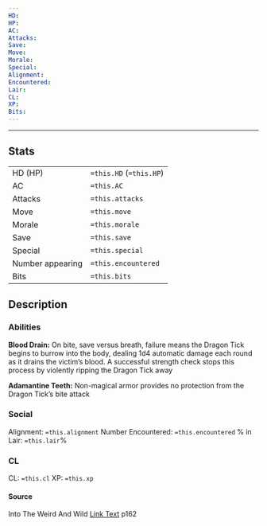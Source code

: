 ```yaml
---
HD:
HP:
AC: 
Attacks: 
Save: 
Move:
Morale: 
Special: 
Alignment: 
Encountered: 
Lair: 
CL: 
XP:
Bits:
---
```


___

## Stats

|                  |                         |
| ---------------- | ----------------------- |
| HD (HP)          | `=this.HD` (`=this.HP`) |
| AC               | `=this.AC`              |
| Attacks          | `=this.attacks`         |
| Move             | `=this.move`            |
| Morale           | `=this.morale`          |
| Save             | `=this.save`            |
| Special          | `=this.special`         |
| Number appearing | `=this.encountered`     |
| Bits             | `=this.bits`            | 


## Description

### Abilities
**Blood Drain:** On bite, save versus breath, failure means the Dragon Tick begins to burrow into the body, dealing 1d4 automatic damage each round as it drains the victim’s blood. A successful strength check stops this process by violently ripping the Dragon Tick away

**Adamantine Teeth:** Non-magical armor provides no protection from the Dragon Tick’s bite attack


### Social
Alignment: `=this.alignment`
Number Encountered:  `=this.encountered`
% in Lair: `=this.lair`%

### CL
CL: `=this.cl`
XP: `=this.xp`

#### Source

Into The Weird And Wild
[Link Text](obsidian://open?vault=swords_and_wizardry_ref&file=dirname%2F) p162







